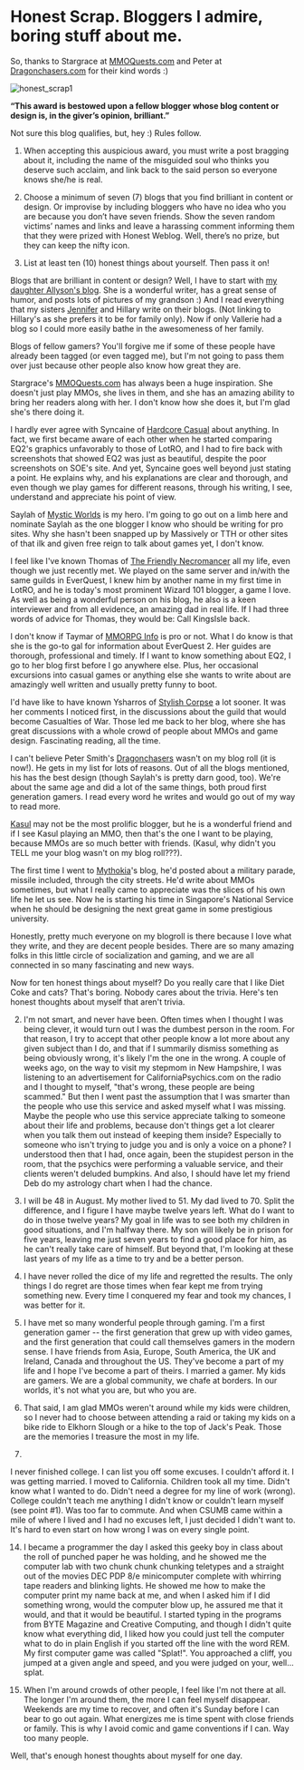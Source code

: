 # Honest Scrap. Bloggers I admire, boring stuff about me.

So, thanks to Stargrace at [MMOQuests.com](http://mmoquests.com/2009/03/31/another-meme/) and Peter at [Dragonchasers.com](http://dragonchasers.com/2009/03/30/memed/) for their kind words :)

![honest_scrap1](http://westkarana.com/wp-content/uploads/2009/04/honest_scrap1.jpg "honest_scrap1")

**“This award is bestowed upon a fellow blogger whose blog content or design is, in the giver’s opinion, brilliant.”**

Not sure this blog qualifies, but, hey :) Rules follow.
1. When accepting this auspicious award, you must write a post bragging about it, including the name of the misguided soul who thinks you deserve such acclaim, and link back to the said person so everyone knows she/he is real.

 3. Choose a minimum of seven (7) blogs that you find brilliant in content or design. Or improvise by including bloggers who have no idea who you are because you don’t have seven friends. Show the seven random victims’ names and links and leave a harassing comment informing them that they were prized with Honest Weblog. Well, there’s no prize, but they can keep the nifty icon.

 5. List at least ten (10) honest things about yourself. Then pass it on!



Blogs that are brilliant in content or design? Well, I have to start with [my daughter Allyson's blog](http://toomanyanimals.blogspot.com/). She is a wonderful writer, has a great sense of humor, and posts lots of pictures of my grandson :) And I read everything that my sisters [Jennifer](http://genjerleigh.blogspot.com/) and Hillary write on their blogs. (Not linking to Hillary's as she prefers it to be for family only). Now if only Vallerie had a blog so I could more easily bathe in the awesomeness of her family.

Blogs of fellow gamers? You'll forgive me if some of these people have already been tagged (or even tagged me), but I'm not going to pass them over just because other people also know how great they are.

Stargrace's [MMOQuests.com](http://mmoquests.com/blog) has always been a huge inspiration. She doesn't just play MMOs, she lives in them, and she has an amazing ability to bring her readers along with her. I don't know how she does it, but I'm glad she's there doing it.

I hardly ever agree with Syncaine of [Hardcore Casual](http://syncaine.wordpress.com/) about anything. In fact, we first became aware of each other when he started comparing EQ2's graphics unfavorably to those of LotRO, and I had to fire back with screenshots that showed EQ2 was just as beautiful, despite the poor screenshots on SOE's site. And yet, Syncaine goes well beyond just stating a point. He explains why, and his explanations are clear and thorough, and even though we play games for different reasons, through his writing, I see, understand and appreciate his point of view.

Saylah of [Mystic Worlds](http://notadiary.typepad.com/mysticworlds/) is my hero. I'm going to go out on a limb here and nominate Saylah as the one blogger I know who should be writing for pro sites. Why she hasn't been snapped up by Massively or TTH or other sites of that ilk and given free reign to talk about games yet, I don't know.

I feel like I've known Thomas of [The Friendly Necromancer](http://thefriendlynecromancer.blogspot.com/) all my life, even though we just recently met. We played on the same server and in/with the same guilds in EverQuest, I knew him by another name in my first time in LotRO, and he is today's most prominent Wizard 101 blogger, a game I love. As well as being a wonderful person on his blog, he also is a keen interviewer and from all evidence, an amazing dad in real life. If I had three words of advice for Thomas, they would be: Call KingsIsle back.

I don't know if Taymar of [MMORPG Info](http://www.mmorpg-info.org/) is pro or not. What I do know is that she is the go-to gal for information about EverQuest 2. Her guides are thorough, professional and timely. If I want to know something about EQ2, I go to her blog first before I go anywhere else. Plus, her occasional excursions into casual games or anything else she wants to write about are amazingly well written and usually pretty funny to boot.

I'd have like to have known Ysharros of [Stylish Corpse](http://stylishcorpse.wordpress.com/) a lot sooner. It was her comments I noticed first, in the discussions about the guild that would become Casualties of War. Those led me back to her blog, where she has great discussions with a whole crowd of people about MMOs and game design. Fascinating reading, all the time.

I can't believe Peter Smith's [Dragonchasers](http://dragonchasers.com/) wasn't on my blog roll (it is now!). He gets in my list for lots of reasons. Out of all the blogs mentioned, his has the best design (though Saylah's is pretty darn good, too). We're about the same age and did a lot of the same things, both proud first generation gamers. I read every word he writes and would go out of my way to read more.

[Kasul](http://shatteredblog.wordpress.com/) may not be the most prolific blogger, but he is a wonderful friend and if I see Kasul playing an MMO, then that's the one I want to be playing, because MMOs are so much better with friends. (Kasul, why didn't you TELL me your blog wasn't on my blog roll???).

The first time I went to [Mythokia](http://blog.mythokia.net/)'s blog, he'd posted about a military parade, missile included, through the city streets. He'd write about MMOs sometimes, but what I really came to appreciate was the slices of his own life he let us see. Now he is starting his time in Singapore's National Service when he should be designing the next great game in some prestigious university.

Honestly, pretty much everyone on my blogroll is there because I love what they write, and they are decent people besides. There are so many amazing folks in this little circle of socialization and gaming, and we are all connected in so many fascinating and new ways.

Now for ten honest things about myself? Do you really care that I like Diet Coke and cats? That's boring. Nobody cares about the trivia. Here's ten honest thoughts about myself that aren't trivia.


 2. I'm not smart, and never have been. Often times when I thought I was being clever, it would turn out I was the dumbest person in the room. For that reason, I try to accept that other people know a lot more about any given subject than I do, and that if I summarily dismiss something as being obviously wrong, it's likely I'm the one in the wrong. A couple of weeks ago, on the way to visit my stepmom in New Hampshire, I was listening to an advertisement for CaliforniaPsychics.com on the radio and I thought to myself, "that's wrong, these people are being scammed." But then I went past the assumption that I was smarter than the people who use this service and asked myself what I was missing. Maybe the people who use this service appreciate talking to someone about their life and problems, because don't things get a lot clearer when you talk them out instead of keeping them inside? Especially to someone who isn't trying to judge you and is only a voice on a phone? I understood then that I had, once again, been the stupidest person in the room, that the psychics were performing a valuable service, and their clients weren't deluded bumpkins. And also, I should have let my friend Deb do my astrology chart when I had the chance.



 4. I will be 48 in August. My mother lived to 51. My dad lived to 70. Split the difference, and I figure I have maybe twelve years left. What do I want to do in those twelve years? My goal in life was to see both my children in good situations, and I'm halfway there. My son will likely be in prison for five years, leaving me just seven years to find a good place for him, as he can't really take care of himself. But beyond that, I'm looking at these last years of my life as a time to try and be a better person.



 6. I have never rolled the dice of my life and regretted the results. The only things I do regret are those times when fear kept me from trying something new. Every time I conquered my fear and took my chances, I was better for it.



 8. I have met so many wonderful people through gaming. I'm a first generation gamer -- the first generation that grew up with video games, and the first generation that could call themselves gamers in the modern sense. I have friends from Asia, Europe, South America, the UK and Ireland, Canada and throughout the US. They've become a part of my life and I hope I've become a part of theirs. I married a gamer. My kids are gamers. We are a global community, we chafe at borders. In our worlds, it's not what you are, but who you are.



 10. That said, I am glad MMOs weren't around while my kids were children, so I never had to choose between attending a raid or taking my kids on a bike ride to Elkhorn Slough or a hike to the top of Jack's Peak. Those are the memories I treasure the most in my life.


 12. 
I never finished college. I can list you off some excuses. I couldn't afford it. I was getting married. I moved to California. Children took all my time. Didn't know what I wanted to do. Didn't need a degree for my line of work (wrong). College couldn't teach me anything I didn't know or couldn't learn myself (see point #1). Was too far to commute. And when CSUMB came within a mile of where I lived and I had no excuses left, I just decided I didn't want to. It's hard to even start on how wrong I was on every single point.



 14. I became a programmer the day I asked this geeky boy in class about the roll of punched paper he was holding, and he showed me the computer lab with two chunk chunk chunking teletypes and a straight out of the movies DEC PDP 8/e minicomputer complete with whirring tape readers and blinking lights. He showed me how to make the computer print my name back at me, and when I asked him if I did something wrong, would the computer blow up, he assured me that it would, and that it would be beautiful. I started typing in the programs from BYTE Magazine and Creative Computing, and though I didn't quite know what everything did, I liked how you could just tell the computer what to do in plain English if you started off the line with the word REM. My first computer game was called "Splat!". You approached a cliff, you jumped at a given angle and speed, and you were judged on your, well... splat.



 16. When I'm around crowds of other people, I feel like I'm not there at all. The longer I'm around them, the more I can feel myself disappear. Weekends are my time to recover, and often it's Sunday before I can bear to go out again. What energizes me is time spent with close friends or family. This is why I avoid comic and game conventions if I can. Way too many people.





Well, that's enough honest thoughts about myself for one day.

